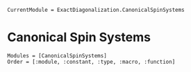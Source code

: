 ```@meta
CurrentModule = ExactDiagonalization.CanonicalSpinSystems
```

# Canonical Spin Systems

```@autodocs
Modules = [CanonicalSpinSystems]
Order = [:module, :constant, :type, :macro, :function]
```